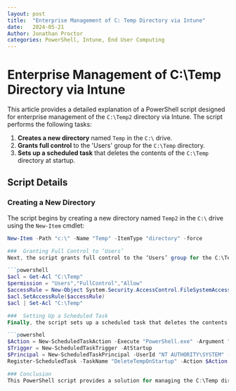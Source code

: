 ```yaml
---
layout: post
title:  "Enterprise Management of C: Temp Directory via Intune"
date:   2024-05-21
Author: Jonathan Proctor
categories: PowerShell, Intune, End User Computing
---
```


# Enterprise Management of C:\Temp Directory via Intune

This article provides a detailed explanation of a PowerShell script designed for enterprise management of the `C:\Temp2` directory via Intune. The script performs the following tasks:

1. **Creates a new directory** named `Temp` in the `C:\` drive.
2. **Grants full control** to the 'Users' group for the `C:\Temp` directory.
3. **Sets up a scheduled task** that deletes the contents of the `C:\Temp` directory at startup.

## Script Details

### Creating a New Directory

The script begins by creating a new directory named `Temp2` in the `C:\` drive using the `New-Item` cmdlet:

```powershell
New-Item -Path "c:\" -Name "Temp" -ItemType "directory" -force

###  Granting Full Control to ‘Users’
Next, the script grants full control to the ‘Users’ group for the C:\Temp2 directory. It does this by getting the Access Control List (ACL) for the directory, creating a new access rule, adding the access rule to the ACL, and then applying the updated ACL to the directory:

```powershell
$acl = Get-Acl "C:\Temp"
$permission = "Users","FullControl","Allow"
$accessRule = New-Object System.Security.AccessControl.FileSystemAccessRule $permission
$acl.SetAccessRule($accessRule)
$acl | Set-Acl "C:\Temp"

###  Setting Up a Scheduled Task
Finally, the script sets up a scheduled task that deletes the contents of the C:\Temp2 directory at startup. It does this by defining an action, a trigger, and a principal for the task, and then registering the task:

```powershel
$Action = New-ScheduledTaskAction -Execute "PowerShell.exe" -Argument "Get-ChildItem -Path 'C:\Temp' -Recurse | Remove-Item -Force -Recurse"
$Trigger = New-ScheduledTaskTrigger -AtStartup
$Principal = New-ScheduledTaskPrincipal -UserId "NT AUTHORITY\SYSTEM" -LogonType ServiceAccount -RunLevel Highest
Register-ScheduledTask -TaskName "DeleteTempOnStartup" -Action $Action -Trigger $Trigger -Principal $Principal -Description "Deletes all files in C:\Temp at startup" -Force

### Conclusion
This PowerShell script provides a solution for managing the C:\Temp directory in an enterprise environment using Intune. It automates the process of creating the directory, setting permissions, and cleaning up the directory at startup. As always, it’s important to test the script in a controlled environment before deploying it widely.














